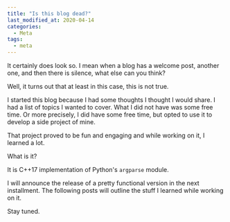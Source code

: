 ```yaml
---
title: "Is this blog dead?"
last_modified_at: 2020-04-14
categories:
  - Meta
tags:
  - meta
---
```


It certainly does look so. I mean when a blog has a welcome post, another one, and then there is silence, what else can you think?

Well, it turns out that at least in this case, this is not true.

I started this blog because I had some thoughts I thought I would share. I had a list of topics I wanted to cover. What I did not have was some free time. Or more precisely, I did have some free time, but opted to use it to develop a side project of mine.

That project proved to be fun and engaging and while working on it, I learned a lot.

What is it?

It is C++17 implementation of Python's `argparse` module.

I will announce the release of a pretty functional version in the next installment. The following posts will outline the stuff I learned while working on it.

Stay tuned.
